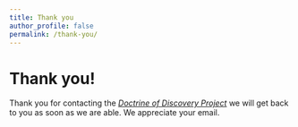 ```yaml
---
title: Thank you
author_profile: false
permalink: /thank-you/
---
```

# Thank you!

Thank you for contacting the [_Doctrine of Discovery Project_](/) we will get back to you as soon as we are able.
We appreciate your email.
